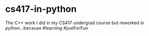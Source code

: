 # cs417-in-python
The C++ work I did in my CS417 undergrad course but reworked in python...because #learning #justForFun

